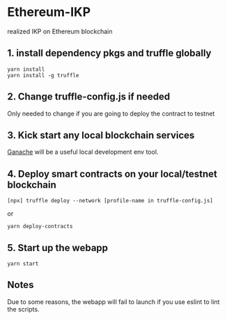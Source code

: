 # Ethereum-IKP
realized IKP on Ethereum blockchain


## 1. install dependency pkgs and truffle globally

```
yarn install
yarn install -g truffle
```

## 2. Change truffle-config.js if needed

Only needed to change if you are going to deploy the contract to testnet

## 3. Kick start any local blockchain services

[Ganache](https://www.trufflesuite.com/ganache) will be a useful local development env tool.

## 4. Deploy smart contracts on your local/testnet blockchain
```
[npx] truffle deploy --network [profile-name in truffle-config.js]
```
or
```
yarn deploy-contracts
```
## 5. Start up the webapp
```
yarn start
```

## Notes
Due to some reasons, the webapp will fail to launch if you use eslint to lint the scripts.
